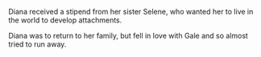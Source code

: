 Diana received a stipend from her sister Selene, who wanted her to live in the world to develop attachments.  
  
Diana was to return to her family, but fell in love with Gale and so almost tried to run away.